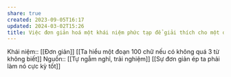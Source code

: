 ```yaml
---
share: true
created: 2023-09-05T16:17
updated: 2024-03-02T15:26
title: Việc đơn giản hoá một khái niệm phức tạp để giải thích cho một đứa trẻ hiểu không làm cho đứa trẻ đó hiểu được hết khái niệm đó, nhưng làm cho bản thân người giải thích hiểu được thêm về khái niệm
---
```

Khái niệm:: [[Đơn giản]]
[[Ta hiểu một đoạn 100 chữ nếu có không quá 3 từ không biết]]
Nguồn:: [[Tự ngẫm nghĩ, trải nghiệm]]
[[Sự đơn giản ép ta phải làm nó cực kỳ tốt]]